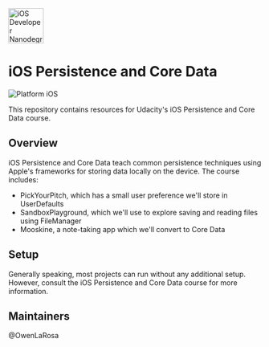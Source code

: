 <img src="https://s3-us-west-1.amazonaws.com/udacity-content/degrees/catalog-images/nd003.png" alt="iOS Developer Nanodegree logo" height="70" >

# iOS Persistence and Core Data

![Platform iOS](https://img.shields.io/badge/nanodegree-iOS-blue.svg)

This repository contains resources for Udacity's iOS Persistence and Core Data course.

## Overview

iOS Persistence and Core Data teach common persistence techniques using Apple's frameworks for storing data locally on the device. The course includes:

* PickYourPitch, which has a small user preference we'll store in UserDefaults
* SandboxPlayground, which we'll use to explore saving and reading files using FileManager
* Mooskine, a note-taking app which we'll convert to Core Data

## Setup

Generally speaking, most projects can run without any additional setup. However, consult the iOS Persistence and Core Data course for more information.

## Maintainers

@OwenLaRosa
